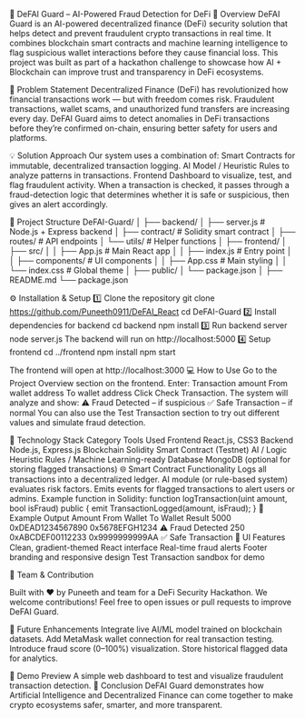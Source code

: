 🧠 DeFAI Guard – AI-Powered Fraud Detection for DeFi
🚀 Overview
DeFAI Guard is an AI-powered decentralized finance (DeFi) security solution that helps detect and prevent fraudulent crypto transactions in real time.
It combines blockchain smart contracts and machine learning intelligence to flag suspicious wallet interactions before they cause financial loss.
This project was built as part of a hackathon challenge to showcase how AI + Blockchain can improve trust and transparency in DeFi ecosystems.

🎯 Problem Statement
Decentralized Finance (DeFi) has revolutionized how financial transactions work — but with freedom comes risk.
Fraudulent transactions, wallet scams, and unauthorized fund transfers are increasing every day.
DeFAI Guard aims to detect anomalies in DeFi transactions before they’re confirmed on-chain, ensuring better safety for users and platforms.

💡 Solution Approach
Our system uses a combination of:
Smart Contracts for immutable, decentralized transaction logging.
AI Model / Heuristic Rules to analyze patterns in transactions.
Frontend Dashboard to visualize, test, and flag fraudulent activity.
When a transaction is checked, it passes through a fraud-detection logic that determines whether it is safe or suspicious, then gives an alert accordingly.

🧩 Project Structure
DeFAI-Guard/
│
├── backend/
│   ├── server.js          # Node.js + Express backend
│   ├── contract/          # Solidity smart contract
│   ├── routes/            # API endpoints
│   └── utils/             # Helper functions
│
├── frontend/
│   ├── src/
│   │   ├── App.js         # Main React app
│   │   ├── index.js       # Entry point
│   │   ├── components/    # UI components
│   │   ├── App.css        # Main styling
│   │   └── index.css      # Global theme
│   ├── public/
│   └── package.json
│
├── README.md
└── package.json

⚙️ Installation & Setup
1️⃣ Clone the repository
git clone https://github.com/Puneeth0911/DeFAI_React
cd DeFAI-Guard
2️⃣ Install dependencies for backend
cd backend
npm install
3️⃣ Run backend server
node server.js
The backend will run on http://localhost:5000
4️⃣ Setup frontend
cd ../frontend
npm install
npm start

The frontend will open at http://localhost:3000
💻 How to Use
Go to the Project Overview section on the frontend.
Enter:
Transaction amount
From wallet address
To wallet address
Click Check Transaction.
The system will analyze and show:
⚠️ Fraud Detected – if suspicious
✅ Safe Transaction – if normal
You can also use the Test Transaction section to try out different values and simulate fraud detection.

🧠 Technology Stack
Category	Tools Used
Frontend	React.js, CSS3
Backend	Node.js, Express.js
Blockchain	Solidity Smart Contract (Testnet)
AI / Logic	Heuristic Rules / Machine Learning-ready
Database	MongoDB (optional for storing flagged transactions)
🌐 Smart Contract Functionality
Logs all transactions into a decentralized ledger.
AI module (or rule-based system) evaluates risk factors.
Emits events for flagged transactions to alert users or admins.
Example function in Solidity:
function logTransaction(uint amount, bool isFraud) public {
    emit TransactionLogged(amount, isFraud);
}
🧾 Example Output
Amount	From Wallet	To Wallet	Result
5000	0xDEAD1234567890	0x5678EFGH1234	⚠️ Fraud Detected
250	0xABCDEF00112233	0x9999999999AA	✅ Safe Transaction
🎨 UI Features
Clean, gradient-themed React interface
Real-time fraud alerts
Footer branding and responsive design
Test Transaction sandbox for demo

🤝 Team & Contribution

Built with ❤️ by Puneeth and team for a DeFi Security Hackathon.
We welcome contributions!
Feel free to open issues or pull requests to improve DeFAI Guard.

🧩 Future Enhancements
Integrate live AI/ML model trained on blockchain datasets.
Add MetaMask wallet connection for real transaction testing.
Introduce fraud score (0–100%) visualization.
Store historical flagged data for analytics.

🧠 Demo Preview
A simple web dashboard to test and visualize fraudulent transaction detection.
🏁 Conclusion
DeFAI Guard demonstrates how Artificial Intelligence and Decentralized Finance can come together to make crypto ecosystems safer, smarter, and more transparent.
